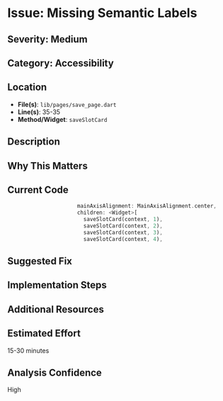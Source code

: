 # Issue: Missing Semantic Labels

## Severity: Medium

## Category: Accessibility

## Location
- **File(s)**: `lib/pages/save_page.dart`
- **Line(s)**: 35-35
- **Method/Widget**: `saveSlotCard`

## Description


## Why This Matters


## Current Code
```dart
                      mainAxisAlignment: MainAxisAlignment.center,
                      children: <Widget>[
                        saveSlotCard(context, 1),                 
                        saveSlotCard(context, 2),
                        saveSlotCard(context, 3),
                        saveSlotCard(context, 4),
```

## Suggested Fix


## Implementation Steps


## Additional Resources


## Estimated Effort
15-30 minutes

## Analysis Confidence
High
